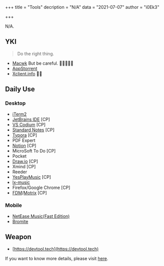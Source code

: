 +++
title = "Tools"
decription = "N/A"
data = "2021-07-07"
author = "i0Ek3"

+++


N/A.

## YKI

> Do the right thing.

- [Macwk](https://macwk.com) But be careful. 🌟🌟🌟🌟🌟
- [AppStorrent](https://appstorrent.ru/)
- [Xclient.info](xclient.info) 🌟🌟


## Daily Use

### Desktop

- [iTerm2](https://iterm2.com/)
- [JetBrains IDE](https://www.jetbrains.com/) [CP]
- [VS Codium](https://vscodium.com/) [CP]
- [Standard Notes](https://standardnotes.com/) [CP]
- [Typora](https://typora.io/) [CP]
- PDF Expert
- [Notion](https://www.notion.so/) [CP]
- MicroSoft To Do [CP]
- Pocket
- [Draw.io](https://github.com/jgraph/drawio) [CP]
- Xmind [CP]
- Reeder
- [YesPlayMusic](https://github.com/qier222/YesPlayMusic) [CP]
- [lx-music](https://github.com/lyswhut/lx-music-desktop)
- Firefox/Google Chrome [CP]
- [FDM](https://www.freedownloadmanager.org/)/[Motrix](https://motrix.app/zh-CN/) [CP]


### Mobile

- [NetEase Music(Fast Edition)](https://www.lanzoux.com/iUw9Dheqpob)
- [Bromite](https://github.com/bromite/bromite)


## Weapon

- [https://devtool.tech](https://devtool.tech)



If you want to know more details, please visit [here](https://github.com/i0Ek3/PlayWithGeekWay/tree/master/apps).
